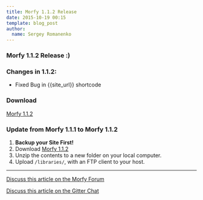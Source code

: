 ```yaml
---
title: Morfy 1.1.2 Release
date: 2015-10-19 00:15
template: blog_post
author:
  name: Sergey Romanenko
---
```


### Morfy 1.1.2 Release :)    

### Changes in 1.1.2:  
* Fixed Bug in {{site_url}} shortcode

### Download  
[<i class="fa fa-download"></i> Morfy 1.1.2](https://github.com/morfy-cms/morfy/releases/download/v1.1.2/morfy-1.1.2.zip)  

### Update from Morfy 1.1.1 to Morfy 1.1.2  
1. **Backup your Site First!**    
2. Download [Morfy 1.1.2](https://github.com/morfy-cms/morfy/releases/download/v1.1.2/morfy-1.1.2.zip)    
3. Unzip the contents to a new folder on your local computer.  
4. Upload `/libraries/`, with an FTP client to your host.  

<hr>  

[<i class="fa fa-comments"></i> Discuss this article on the Morfy Forum](http://forum.morfy.org/discussion/45/morfy-1-1-2-release)  

[<i class="fa fa-comments"></i> Discuss this article on the Gitter Chat](https://gitter.im/morfy-cms/morfy)  
